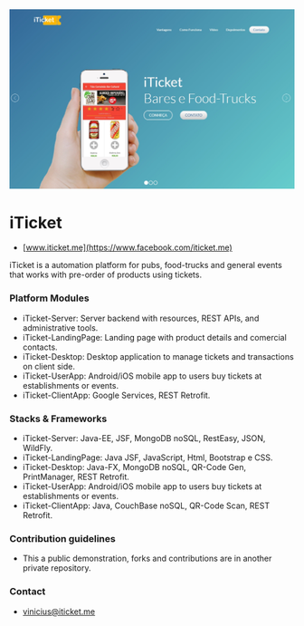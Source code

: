 <img src="iticket.jpg" alt="Self-Driving Car" width="800px">

# iTicket #
* [www.iticket.me](https://www.facebook.com/iticket.me)

iTicket is a automation platform for pubs, food-trucks and general events that works with pre-order of products using tickets.

### Platform Modules ###

* iTicket-Server:
Server backend with resources, REST APIs, and administrative tools.
* iTicket-LandingPage:
Landing page with product details and comercial contacts.
* iTicket-Desktop:
Desktop application to manage tickets and transactions on client side.
* iTicket-UserApp:
Android/iOS mobile app to users buy tickets at establishments or events.
* iTicket-ClientApp:
Google Services, REST Retrofit.

### Stacks & Frameworks ###

* iTicket-Server:
Java-EE, JSF, MongoDB noSQL, RestEasy, JSON, WildFly.
* iTicket-LandingPage:
Java JSF, JavaScript, Html, Bootstrap e CSS.
* iTicket-Desktop:
Java-FX, MongoDB noSQL, QR-Code Gen, PrintManager, REST Retrofit.
* iTicket-UserApp:
Android/iOS mobile app to users buy tickets at establishments or events.
* iTicket-ClientApp:
Java, CouchBase noSQL, QR-Code Scan, REST Retrofit.

### Contribution guidelines ###

* This a public demonstration, forks and contributions are in another private repository.

### Contact ###

* [vinicius@iticket.me](mailto:vinicius@iticket.me)

